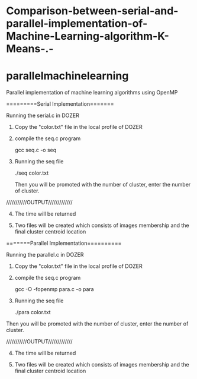 # Comparison-between-serial-and-parallel-implementation-of-Machine-Learning-algorithm-K-Means-.-

# parallelmachinelearning


Parallel implementation of machine learning algorithms using OpenMP

=========Serial Implementation=======


Running the serial.c in DOZER


1. Copy the "color.txt" file in the local profile of DOZER


2. compile the seq.c program


   gcc seq.c -o seq


3. Running the seq file


   ./seq color.txt
   
   
   Then you will be promoted with the number of cluster, enter the number of cluster.


///////////OUTPUT/////////////


4. The time will be returned


5. Two files will be created which consists of images membership and the final cluster centroid location 


=======Parallel Implementation==========


Running the parallel.c in DOZER


1. Copy the "color.txt" file in the local profile of DOZER


2. compile the seq.c program


   gcc -O -fopenmp para.c -o para


3. Running the seq file


   ./para color.txt
  
  
  Then you will be promoted with the number of cluster, enter the number of cluster.


///////////OUTPUT/////////////


4. The time will be returned


5. Two files will be created which consists of images membership and the final cluster centroid location 

